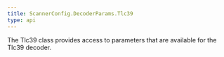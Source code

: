 ```yaml
---
title: ScannerConfig.DecoderParams.Tlc39
type: api
---
```



The Tlc39 class provides access to parameters that are available for
 the Tlc39 decoder.

